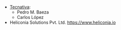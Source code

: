 - [Tecnativa](https://www.tecnativa.com):
  - Pedro M. Baeza
  - Carlos López
- Heliconia Solutions Pvt. Ltd. <https://www.heliconia.io>
